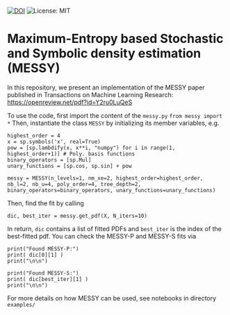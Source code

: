 [![DOI](https://zenodo.org/badge/DOI/10.48550/arXiv.2306.04120.svg)](https://doi.org/10.48550/arXiv.2306.04120)
![License: MIT](https://img.shields.io/badge/License-MIT-yellow.svg)

# Maximum-Entropy based Stochastic and Symbolic density estimation (MESSY)

In this repository, we present an implementation of the MESSY paper published in Transactions on Machine Learning Research:
https://openreview.net/pdf?id=Y2ru0LuQeS

To use the code, first import the content of the ```messy.py```
```from messy import *```
Then, instantiate the class ```MESSY``` by initializing its member variables, e.g.
```
highest_order = 4
x = sp.symbols('x', real=True)
pow = [sp.lambdify(x, x**i, "numpy") for i in range(1, highest_order+1)] # Poly. basis functions
binary_operators = [sp.Mul]
unary_functions = [sp.cos, sp.sin] + pow

messy = MESSY(n_levels=1, nm_xe=2, highest_order=highest_order, nb_l=2, nb_u=4, poly_order=4, tree_depth=2, binary_operators=binary_operators, unary_functions=unary_functions)
```
Then, find the fit by calling
```
dic, best_iter = messy.get_pdf(X, N_iters=10)
```

In return, ```dic``` contains a list of fitted PDFs and ```best_iter``` is the index of the best-fitted pdf. You can check the MESSY-P and MESSY-S fits via
```
print("Found MESSY-P:")
print( dic[0][1] )
print("\n\n")

print("Found MESSY-S:")
print( dic[best_iter][1] )
print("\n\n")
```
For more details on how MESSY can be used, see notebooks in directory ```examples/```
